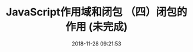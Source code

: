---
title: JavaScript作用域和闭包 （四）闭包的作用 (未完成)
date: 2018-11-28 09:21:53
tags: [JavaScript]
categories: [JavaScript]
description: 理解JavaScript中的闭包的作用
---